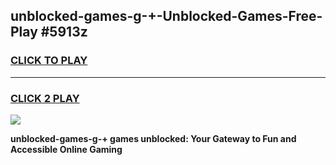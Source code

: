 
## unblocked-games-g-+-Unblocked-Games-Free-Play #5913z
<h3>
<a href="https://us.freeplayer.one?title=unblocked-games-g-+&ref=9M">CLICK TO PLAY</a></h3>
<hr>

<h3>
<a href="https://us.freeplayer.one?title=unblocked-games-g-+&ref=9M">CLICK 2 PLAY</a>
  
</h3>

<a href="https://us.freeplayer.one?title=unblocked-games-g-+&ref=9M"><img src="https://clearcache.store/games.png"></a>


**unblocked-games-g-+ games unblocked: Your Gateway to Fun and Accessible Online Gaming**
